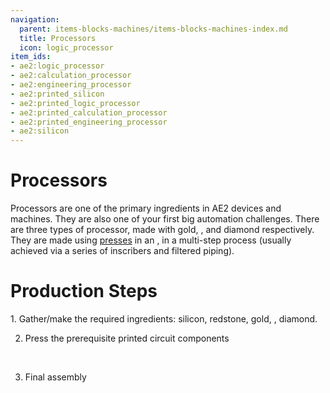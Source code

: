 ```yaml
---
navigation:
  parent: items-blocks-machines/items-blocks-machines-index.md
  title: Processors
  icon: logic_processor
item_ids:
- ae2:logic_processor
- ae2:calculation_processor
- ae2:engineering_processor
- ae2:printed_silicon
- ae2:printed_logic_processor
- ae2:printed_calculation_processor
- ae2:printed_engineering_processor
- ae2:silicon
---
```

# Processors

<Row><ItemImage id="logic_processor" scale="4" /><ItemImage id="calculation_processor" scale="4" /><ItemImage id="engineering_processor" scale="4" /></Row>

Processors are one of the primary ingredients in AE2 devices and machines. They are also one of your first
big automation challenges. There are three types of processor, made with gold, <ItemLink id="certus_quartz_crystal" />,
and diamond respectively. They are made using [presses](presses.md) in an <ItemLink id="inscriber" />, in a multi-step
process (usually achieved via a series of inscribers and filtered piping).

# Production Steps
<Column gap="5">
1. Gather/make the required ingredients: silicon, redstone, gold, <ItemLink id="certus_quartz_crystal" />, diamond.  

<RecipeFor id="silicon" />
<br/>

2. Press the prerequisite printed circuit components

<Row><RecipeFor id="printed_silicon" /><RecipeFor id="printed_logic_processor" /></Row>

<Row><RecipeFor id="printed_calculation_processor" /><RecipeFor id="printed_engineering_processor" /></Row>
<br/>

3. Final assembly

<Row><RecipeFor id="logic_processor" /><RecipeFor id="calculation_processor" /></Row>
<RecipeFor id="engineering_processor" />
</Column>